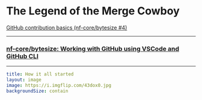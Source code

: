 # The Legend of the Merge Cowboy

<Youtube id="gTEXDXWf4hE" />

[GitHub contribution basics (nf-core/bytesize #4)](https://www.youtube.com/live/gTEXDXWf4hE?si=JhC_PJpA1UWXP81p)

---

### [nf-core/bytesize: Working with GitHub using VSCode and GitHub CLI](https://youtu.be/QLxXtCe1vIo?si=FYo3DVqkP5J51-1V)

<Youtube id="QLxXtCe1vIo" />

---

```yaml
title: How it all started
layout: image
image: https://i.imgflip.com/43dox0.jpg
backgroundSize: contain
```

